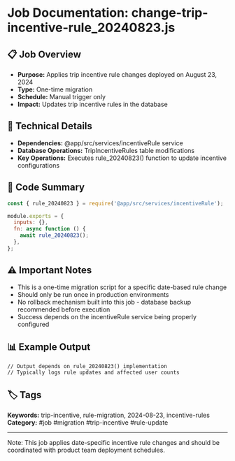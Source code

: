 # Job Documentation: change-trip-incentive-rule_20240823.js

## 📋 Job Overview
- **Purpose:** Applies trip incentive rule changes deployed on August 23, 2024
- **Type:** One-time migration
- **Schedule:** Manual trigger only
- **Impact:** Updates trip incentive rules in the database

## 🔧 Technical Details
- **Dependencies:** @app/src/services/incentiveRule service
- **Database Operations:** TripIncentiveRules table modifications
- **Key Operations:** Executes rule_20240823() function to update incentive configurations

## 📝 Code Summary
```javascript
const { rule_20240823 } = require('@app/src/services/incentiveRule');

module.exports = {
  inputs: {},
  fn: async function () {
    await rule_20240823();
  },
};
```

## ⚠️ Important Notes
- This is a one-time migration script for a specific date-based rule change
- Should only be run once in production environments
- No rollback mechanism built into this job - database backup recommended before execution
- Success depends on the incentiveRule service being properly configured

## 📊 Example Output
```
// Output depends on rule_20240823() implementation
// Typically logs rule updates and affected user counts
```

## 🏷️ Tags
**Keywords:** trip-incentive, rule-migration, 2024-08-23, incentive-rules
**Category:** #job #migration #trip-incentive #rule-update

---
Note: This job applies date-specific incentive rule changes and should be coordinated with product team deployment schedules.
